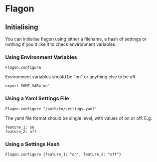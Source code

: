 # Flagon

## Initialising

You can initialise flagon using either a filename, a hash of settings or nothing if you'd like it to check environment variables.

### Using Environment Variables

```
Flagon.configure
```

Environment variables should be "on" or anything else to be off.

```
export SOME_VAR='on'
```

### Using a Yaml Settings File

```
Flagon.configure "/path/to/settings.yaml"
```

The yaml file format should be single level, with values of on or off. E.g.

```
feature_1: on
feature_2: off
```

### Using a Settings Hash

```
Flagon.configure {feature_1: "on", feature_2: "off"}
```
